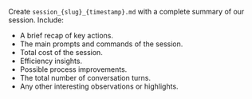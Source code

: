 Create `session_{slug}_{timestamp}.md` with a complete summary of our session. Include:

- A brief recap of key actions.
- The main prompts and commands of the session.
- Total cost of the session.
- Efficiency insights.
- Possible process improvements.
- The total number of conversation turns.
- Any other interesting observations or highlights.
